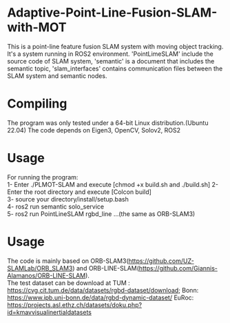 # Adaptive-Point-Line-Fusion-SLAM-with-MOT
This is a point-line feature fusion SLAM system with moving object tracking. It's a system running in ROS2 environment. 'PointLimeSLAM' include the source code of SLAM system, 'semantic' is a document that includes the semantic topic, 'slam_interfaces' contains communication files between the SLAM system and semantic nodes.
# Compiling
The program was only tested under a 64-bit Linux distribution.(Ubuntu 22.04)
The code depends on Eigen3, OpenCV, Solov2, ROS2
# Usage
For running the program:  
1- Enter ./PLMOT-SLAM and execute [chmod +x build.sh and ./build.sh]
2- Enter the root directory and execute [Colcon build]  
3- source your directory/install/setup.bash  
4- ros2 run semantic solo_service  
5- ros2 run PointLineSLAM rgbd_line ...(the same as ORB-SLAM3)  
# Usage
The code is mainly based on ORB-SLAM3(https://github.com/UZ-SLAMLab/ORB_SLAM3) and ORB-LINE-SLAM(https://github.com/Giannis-Alamanos/ORB-LINE-SLAM).  
The test dataset can be download at TUM : https://cvg.cit.tum.de/data/datasets/rgbd-dataset/download; Bonn: https://www.ipb.uni-bonn.de/data/rgbd-dynamic-dataset/ EuRoc: https://projects.asl.ethz.ch/datasets/doku.php?id=kmavvisualinertialdatasets

